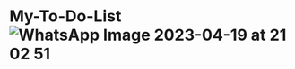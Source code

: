 # My-To-Do-List![WhatsApp Image 2023-04-19 at 21 02 51](https://user-images.githubusercontent.com/83288606/233131458-3d98b6b5-ec84-458f-b846-c35dda2967d6.jpeg)
